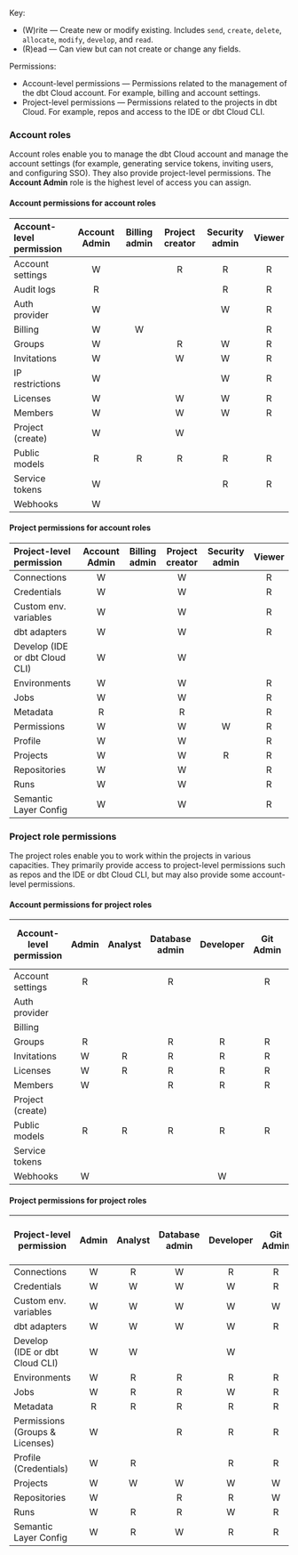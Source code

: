 
Key:

* (W)rite &mdash; Create new or modify existing. Includes `send`, `create`, `delete`, `allocate`, `modify`, `develop`, and `read`.
* (R)ead &mdash; Can view but can not create or change any fields.

Permissions: 

* Account-level permissions &mdash; Permissions related to the management of the dbt Cloud account. For example, billing and account settings.
* Project-level permissions &mdash; Permissions related to the projects in dbt Cloud. For example, repos and access to the IDE or dbt Cloud CLI. 

### Account roles
Account roles enable you to manage the dbt Cloud account and manage the account settings (for example, generating service tokens, inviting users, and configuring SSO). They also provide project-level permissions. The **Account Admin** role is the highest level of access you can assign.  

#### Account permissions for account roles

| Account-level permission| Account Admin | Billing admin | Project creator | Security admin | Viewer | 
|:-------------------------|:-------------:|:-------------:|:---------------:|:--------------:|:------:| 
| Account settings        |     W         |               |        R        |       R        |   R    |
| Audit logs              |     R         |               |                 |       R        |   R    |
| Auth provider           |     W         |               |                 |       W        |   R    |
| Billing                 |     W         |       W       |                 |                |   R    |
| Groups                  |     W         |               |        R        |       W        |   R    |
| Invitations             |     W         |               |        W        |       W        |   R    |
| IP restrictions         |     W         |               |                 |       W        |   R    |
| Licenses                |     W         |               |        W        |       W        |   R    |
| Members                 |     W         |               |        W        |       W        |   R    |
| Project (create)        |     W         |               |        W        |                |        |
| Public models           |     R         |       R       |        R        |       R        |   R    |
| Service tokens          |     W         |               |                 |       R        |   R    |
| Webhooks                |     W         |               |                 |                |        |

#### Project permissions for account roles

|Project-level permission | Account Admin | Billing admin | Project creator | Security admin | Viewer | 
|:-------------------------|:-------------:|:-------------:|:---------------:|:--------------:|:------:| 
| Connections             |       W       |               |       W         |                |   R    |
| Credentials             |       W       |               |       W         |                |   R    |
| Custom env. variables   |       W       |               |       W         |                |   R    |
| dbt adapters            |       W       |               |       W         |                |   R    |
| Develop (IDE or dbt Cloud CLI)           |       W       |               |       W         |                |        |
| Environments            |       W       |               |       W         |                |   R    |
| Jobs                    |       W       |               |       W         |                |   R    |
| Metadata                |       R       |               |       R         |                |   R    |
| Permissions             |       W       |               |       W         |       W        |   R    |
| Profile                 |       W       |               |       W         |                |   R    |
| Projects                |       W       |               |       W         |       R        |   R    |
| Repositories            |       W       |               |       W         |                |   R    |
| Runs                    |       W       |               |       W         |                |   R    |
| Semantic Layer Config   |       W       |               |       W         |                |   R    |


### Project role permissions

The project roles enable you to work within the projects in various capacities. They primarily provide access to project-level permissions such as repos and the IDE or dbt Cloud CLI, but may also provide some account-level permissions.

#### Account permissions for project roles

| Account-level permission | Admin | Analyst | Database admin | Developer | Git Admin | Job admin | Job runner  | Job viewer  | Metadata <br></br>(Discovery API only) | Semantic Layer | Stakeholder | Team admin | Webhook |
|--------------------------|:-----:|:-------:|:--------------:|:---------:|:---------:|:---------:|:-----------:|:-----------:|:--------:|:--------------:|:-----------:|:----------:|:-------:|  
| Account settings         |   R   |         |      R         |           |     R     |           |             |             |          |                |             |     R      |         |
| Auth provider            |       |         |                |           |           |           |             |             |          |                |             |            |         |
| Billing                  |       |         |                |           |           |           |             |             |          |                |             |            |         |
| Groups                   |   R   |         |      R         |     R     |     R     |           |             |             |          |                |      R      |     R      |         |
| Invitations              |   W   |    R    |      R         |     R     |     R     |     R     |             |      R      |          |                |      R      |     R      |         |
| Licenses                 |   W   |    R    |      R         |     R     |     R     |     R     |             |      R      |          |                |             |     R      |         |
| Members                  |   W   |         |      R         |     R     |     R     |           |             |             |          |                |      R      |     R      |         |
| Project (create)         |       |         |                |           |           |           |             |             |          |                |             |            |         |
| Public models            |   R   |    R    |      R         |     R     |     R     |     R     |             |      R      |     R    |        R       |      R      |     R      |    R    |
| Service tokens           |       |         |                |           |           |           |             |             |          |                |             |            |         |
| Webhooks                 |   W   |         |                |     W     |           |           |             |             |          |                |             |            |    W    |

#### Project permissions for project roles

|Project-level permission  | Admin | Analyst | Database admin | Developer | Git Admin | Job admin | Job runner  | Job viewer  | Metadata <br></br> (Discovery API only) | Semantic Layer | Stakeholder | Team admin | Webhook |
|--------------------------|:-----:|:-------:|:--------------:|:---------:|:---------:|:---------:|:-----------:|:-----------:|:--------:|:--------------:|:-----------:|:----------:|:-------:|  
| Connections              |   W   |    R    |       W        |     R     |     R     |     R     |             |             |          |                |     R       |     R      |         |
| Credentials              |   W   |    W    |       W        |     W     |     R     |     W     |             |             |          |                |     R       |     R      |         |
| Custom env. variables    |   W   |    W    |       W        |     W     |     W     |     W     |             |      R      |          |                |     R       |     W      |         |
| dbt adapters             |   W   |    W    |       W        |     W     |     R     |     W     |             |             |          |                |     R       |     R      |         |
| Develop <br />(IDE or dbt Cloud CLI)            |   W   |    W    |                |     W     |           |           |             |             |          |                |             |            |         |
| Environments             |   W   |    R    |       R        |     R     |     R     |     W     |             |      R      |          |                |     R       |     R      |         |
| Jobs                     |   W   |    R    |       R        |     W     |     R     |     W     |      R      |      R      |          |                |     R       |     R      |         |
| Metadata                 |   R   |    R    |       R        |     R     |     R     |     R     |             |      R      |     R    |                |     R       |     R      |         |
| Permissions (Groups & Licenses)              |   W   |         |       R        |     R     |     R     |           |             |             |          |                |             |     R      |         |
| Profile (Credentials)                 |   W   |    R    |                |     R     |     R     |     R     |             |             |          |                |     R       |             |         |
| Projects                 |   W   |    W    |       W        |     W     |     W     |     R     |             |      R      |          |                |     R       |     W      |         |
| Repositories             |   W   |         |       R        |     R     |     W     |           |             |             |          |                |     R       |     R      |         |
| Runs                     |   W   |    R    |       R        |     W     |     R     |     W     |      W      |      R      |          |                |     R       |     R      |         |
| Semantic Layer Config    |   W   |    R    |       W        |     R     |     R     |     R     |             |             |          |        W       |     R       |     R      |         |
